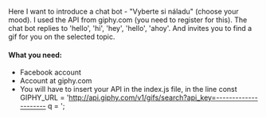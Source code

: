 Here I want to introduce a chat bot - "Vyberte si náladu" (choose your mood). I used the API from giphy.com (you need to register for this). The chat bot replies to 'hello', 'hi', 'hey', 'hello', 'ahoy'. And invites you to find a gif for you on the selected topic.

#### What you need:

* Facebook account
* Account at giphy.com
* You will have to insert your API in the index.js file, in the line const GIPHY_URL = 'http://api.giphy.com/v1/gifs/search?api_key=--------------------- q = ';
